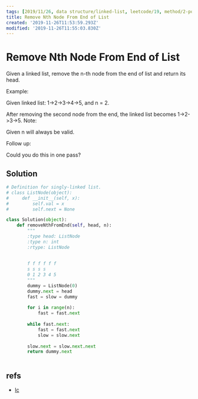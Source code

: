 ```yaml
---
tags: [2019/11/26, data structure/linked-list, leetcode/19, method/2-pointers]
title: Remove Nth Node From End of List
created: '2019-11-26T11:53:59.293Z'
modified: '2019-11-26T11:55:03.830Z'
---
```


# Remove Nth Node From End of List

Given a linked list, remove the n-th node from the end of list and return its head.

Example:

Given linked list: 1->2->3->4->5, and n = 2.

After removing the second node from the end, the linked list becomes 1->2->3->5.
Note:

Given n will always be valid.

Follow up:

Could you do this in one pass?

## Solution

```python
# Definition for singly-linked list.
# class ListNode(object):
#     def __init__(self, x):
#         self.val = x
#         self.next = None

class Solution(object):
    def removeNthFromEnd(self, head, n):
        """
        :type head: ListNode
        :type n: int
        :rtype: ListNode
        
        
        f f f f f f
        s s s s
        0 1 2 3 4 5
        """
        dummy = ListNode(0)
        dummy.next = head
        fast = slow = dummy
        
        for i in range(n):
            fast = fast.next
        
        while fast.next:
            fast = fast.next
            slow = slow.next
        
        slow.next = slow.next.next
        return dummy.next
        
```

## refs

* [lc](https://leetcode.com/problems/remove-nth-node-from-end-of-list/)

